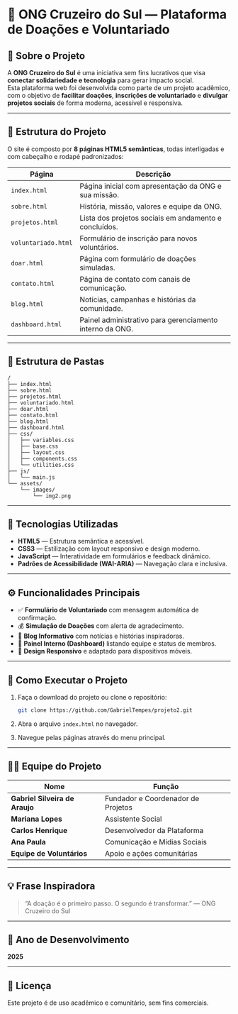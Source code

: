 # 🌟 ONG Cruzeiro do Sul — Plataforma de Doações e Voluntariado

## 📖 Sobre o Projeto

A **ONG Cruzeiro do Sul** é uma iniciativa sem fins lucrativos que visa **conectar solidariedade e tecnologia** para gerar impacto social.  
Esta plataforma web foi desenvolvida como parte de um projeto acadêmico, com o objetivo de **facilitar doações**, **inscrições de voluntariado** e **divulgar projetos sociais** de forma moderna, acessível e responsiva.

---

## 🧱 Estrutura do Projeto

O site é composto por **8 páginas HTML5 semânticas**, todas interligadas e com cabeçalho e rodapé padronizados:

| Página | Descrição |
|--------|------------|
| `index.html` | Página inicial com apresentação da ONG e sua missão. |
| `sobre.html` | História, missão, valores e equipe da ONG. |
| `projetos.html` | Lista dos projetos sociais em andamento e concluídos. |
| `voluntariado.html` | Formulário de inscrição para novos voluntários. |
| `doar.html` | Página com formulário de doações simuladas. |
| `contato.html` | Página de contato com canais de comunicação. |
| `blog.html` | Notícias, campanhas e histórias da comunidade. |
| `dashboard.html` | Painel administrativo para gerenciamento interno da ONG. |

---

## 🧩 Estrutura de Pastas

```
/
├── index.html
├── sobre.html
├── projetos.html
├── voluntariado.html
├── doar.html
├── contato.html
├── blog.html
├── dashboard.html
├── css/
│   ├── variables.css
│   ├── base.css
│   ├── layout.css
│   ├── components.css
│   └── utilities.css
├── js/
│   └── main.js
└── assets/
    └── images/
        └── img2.png
```

---

## 🧠 Tecnologias Utilizadas

- **HTML5** — Estrutura semântica e acessível.  
- **CSS3** — Estilização com layout responsivo e design moderno.  
- **JavaScript** — Interatividade em formulários e feedback dinâmico.  
- **Padrões de Acessibilidade (WAI-ARIA)** — Navegação clara e inclusiva.  

---

## ⚙️ Funcionalidades Principais

- ✅ **Formulário de Voluntariado** com mensagem automática de confirmação.  
- 💰 **Simulação de Doações** com alerta de agradecimento.  
- 📰 **Blog Informativo** com notícias e histórias inspiradoras.  
- 👥 **Painel Interno (Dashboard)** listando equipe e status de membros.  
- 📱 **Design Responsivo** e adaptado para dispositivos móveis.  

---

## 🚀 Como Executar o Projeto

1. Faça o download do projeto ou clone o repositório:
   ```bash
   git clone https://github.com/GabrielTempes/projeto2.git
   ```

2. Abra o arquivo `index.html` no navegador.

3. Navegue pelas páginas através do menu principal.

---

## 🧑‍💻 Equipe do Projeto

| Nome | Função |
|------|--------|
| **Gabriel Silveira de Araujo** | Fundador e Coordenador de Projetos |
| **Mariana Lopes** | Assistente Social |
| **Carlos Henrique** | Desenvolvedor da Plataforma |
| **Ana Paula** | Comunicação e Mídias Sociais |
| **Equipe de Voluntários** | Apoio e ações comunitárias |

---

## 💡 Frase Inspiradora

> “A doação é o primeiro passo. O segundo é transformar.” — ONG Cruzeiro do Sul

---

## 📅 Ano de Desenvolvimento
**2025**

---

## 🪪 Licença
Este projeto é de uso acadêmico e comunitário, sem fins comerciais.
